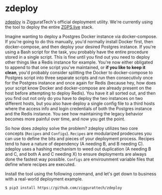 # zdeploy
[zdeploy](https://github.com/ziggurattech/zdeploy) is ZigguratTech's official deployment utility. We're currently using the tool to deploy the entire [ZGPS.live](https://zgps.live) stack.

Imagine wanting to deploy a Postgres Docker instance via docker-compose. If you're going to do this manually, you'd normally install Docker first, then docker-compose, and then deploy your desired Postgres instance. If you're using a Bash script for the task, you probably have the entire procedure stored in a single script. This is fine until you find out you need to deploy other things like a Redis instance for example. You're now either obligated to append to that one script you've maintained, or <b>if you like to keep it clean</b>, you'd probably consider splitting the Docker to docker-compose to Postgres script into three separate scripts and run then consecutivly once for the Postgres instance and once again for Redis (because hey, how does your script know Docker and docker-compose are already present on the host before attempting to deploy Redis). You have it all sorted out, and then you find out not only do you have to deploy the two instances on two different hosts, but you also have deploy a single config file to a third hosts where the access info and login credentials of both the Postgres instance and the Redis instance. You see how maintaining the legacy behavior becomes more painful over time, and now you get the point.

So how does zdeploy solve the problem?
zdeploy utilizes two core concepts (`Recipes` and `Configs`).
`Recipes` are modularized prodecures you can use to define the bits and pieces of your deployment process. Recipes tend to have a nature of dependency (A needing B, and B needing C). zdeploy uses a hashing mechanism to weed out duplication (A needing B and C, and both A and C needing X) to ensure deployments are always done the fastest way possible.
`Configs` are envirounment variable files that define where recipes are executed.

Install the tool using the following command, and let's get down to business with a real-world deployment example.

```
$ pip3 install https://github.com/ziggurattech/zdeploy
```
